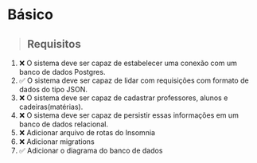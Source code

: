 # Básico

> ## Requisitos

1. ❌ O sistema deve ser capaz de estabelecer uma conexão com um banco de dados Postgres.
2. ✅ O sistema deve ser capaz de lidar com requisições com formato de dados do tipo JSON.
3. ❌ O sistema deve ser capaz de cadastrar professores, alunos e cadeiras(matérias).
4. ❌ O sistema deve ser capaz de persistir essas informações em um banco de dados relacional.
5. ❌ Adicionar arquivo de rotas do Insomnia
6. ❌ Adicionar migrations
7. ✅ Adicionar o diagrama do banco de dados
